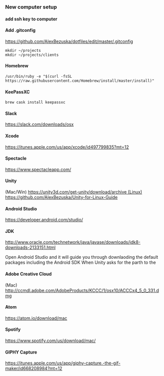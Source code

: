 ### New computer setup

####  add ssh key to computer

####  Add .gitconfig
https://github.com/AlexBezuska/dotfiles/edit/master/.gitconfig
```
mkdir ~/projects
mkdir ~/projects/clients
```

#### Homebrew
`/usr/bin/ruby -e "$(curl -fsSL https://raw.githubusercontent.com/Homebrew/install/master/install)"`

#### KeePassXC
`brew cask install keepassxc`


#### Slack
https://slack.com/downloads/osx

#### Xcode
https://itunes.apple.com/us/app/xcode/id497799835?mt=12


#### Spectacle
https://www.spectacleapp.com/

#### Unity
(Mac/Win) https://unity3d.com/get-unity/download/archive (Linux) https://github.com/AlexBezuska/Unity-for-Linux-Guide

#### Android Studio
https://developer.android.com/studio/

#### JDK
http://www.oracle.com/technetwork/java/javase/downloads/jdk8-downloads-2133151.html

Open Android Studio and it will guide you through downlaoding the default packages including the Android SDK
When Unity asks for the parth to the


#### Adobe Creative Cloud
(Mac) http://ccmdl.adobe.com/AdobeProducts/KCCC/1/osx10/ACCCx4_5_0_331.dmg


#### Atom
https://atom.io/download/mac


#### Spotify
https://www.spotify.com/us/download/mac/

#### GIPHY Capture
https://itunes.apple.com/us/app/giphy-capture.-the-gif-maker/id668208984?mt=12
